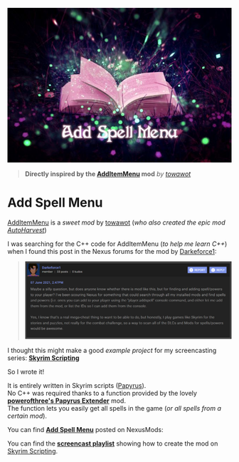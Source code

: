 ![Add Spell Menu](Images/AddSpellMenu_Small.jpg)

> **Directly inspired by the [AddItemMenu][] mod** _by [towawot](https://www.nexusmods.com/skyrimspecialedition/users/3138394)_


# Add Spell Menu

[AddItemMenu][] is a _sweet mod_ by [towawot][] (_who also created the epic mod [AutoHarvest][]_)

I was searching for the C++ code for AddItemMenu (_to help me learn C++_) when I found this post in the Nexus forums for the mod by [Darkeforce1][]:

> ![Forum Post by Darkeforce1](Images/ForumPost.png)

I thought this might make a good _example project_ for my screencasting series: **[Skyrim Scripting][]**

So I wrote it!

It is entirely written in Skyrim scripts ([Papyrus][]).  
No C++ was required thanks to a function provided by the lovely **[powerofthree's Papyrus Extender][]** mod.  
The function lets you easily get all spells in the game (_or all spells from a certain mod_).

You can find **[Add Spell Menu][]** posted on NexusMods: 

You can find the **[screencast playlist]** showing how to create the mod on [Skyrim Scripting][].

[AddItemMenu]: https://www.nexusmods.com/skyrimspecialedition/mods/17563
[towawot]: https://www.nexusmods.com/skyrimspecialedition/users/3138394
[AutoHarvest]: https://www.nexusmods.com/skyrimspecialedition/mods/17622
[Darkeforce1]: https://www.nexusmods.com/skyrimspecialedition/users/53452326
[Skyrim Scripting]: http://skyrimscripting.com
[Papyrus]: https://www.creationkit.com/index.php?title=Category:Papyrus
[powerofthree's Papyrus Extender]: https://www.nexusmods.com/skyrimspecialedition/mods/22854
[Add Spell Menu]: #
[screencast playlist]: #